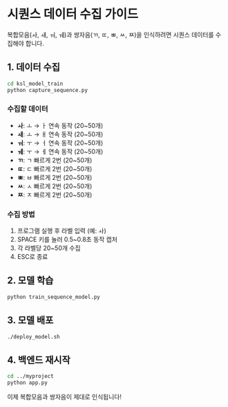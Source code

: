 # 시퀀스 데이터 수집 가이드

복합모음(ㅘ, ㅙ, ㅝ, ㅞ)과 쌍자음(ㄲ, ㄸ, ㅃ, ㅆ, ㅉ)을 인식하려면 시퀀스 데이터를 수집해야 합니다.

## 1. 데이터 수집

```bash
cd ksl_model_train
python capture_sequence.py
```

### 수집할 데이터
- **ㅘ**: ㅗ → ㅏ 연속 동작 (20~50개)
- **ㅙ**: ㅗ → ㅐ 연속 동작 (20~50개)
- **ㅝ**: ㅜ → ㅓ 연속 동작 (20~50개)
- **ㅞ**: ㅜ → ㅔ 연속 동작 (20~50개)
- **ㄲ**: ㄱ 빠르게 2번 (20~50개)
- **ㄸ**: ㄷ 빠르게 2번 (20~50개)
- **ㅃ**: ㅂ 빠르게 2번 (20~50개)
- **ㅆ**: ㅅ 빠르게 2번 (20~50개)
- **ㅉ**: ㅈ 빠르게 2번 (20~50개)

### 수집 방법
1. 프로그램 실행 후 라벨 입력 (예: ㅘ)
2. SPACE 키를 눌러 0.5~0.8초 동작 캡처
3. 각 라벨당 20~50개 수집
4. ESC로 종료

## 2. 모델 학습

```bash
python train_sequence_model.py
```

## 3. 모델 배포

```bash
./deploy_model.sh
```

## 4. 백엔드 재시작

```bash
cd ../myproject
python app.py
```

이제 복합모음과 쌍자음이 제대로 인식됩니다!

